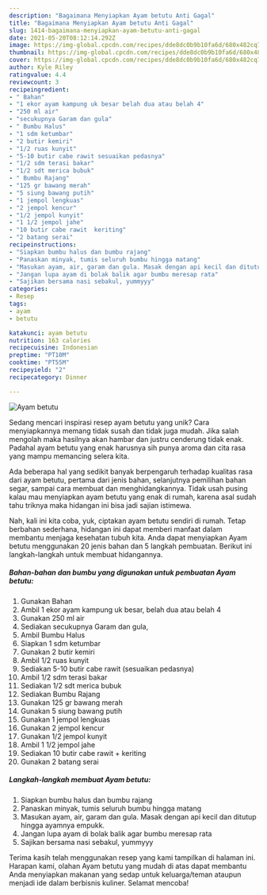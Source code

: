 ```yaml
---
description: "Bagaimana Menyiapkan Ayam betutu Anti Gagal"
title: "Bagaimana Menyiapkan Ayam betutu Anti Gagal"
slug: 1414-bagaimana-menyiapkan-ayam-betutu-anti-gagal
date: 2021-05-20T08:12:14.292Z
image: https://img-global.cpcdn.com/recipes/dde8dc0b9b10fa6d/680x482cq70/ayam-betutu-foto-resep-utama.jpg
thumbnail: https://img-global.cpcdn.com/recipes/dde8dc0b9b10fa6d/680x482cq70/ayam-betutu-foto-resep-utama.jpg
cover: https://img-global.cpcdn.com/recipes/dde8dc0b9b10fa6d/680x482cq70/ayam-betutu-foto-resep-utama.jpg
author: Kyle Riley
ratingvalue: 4.4
reviewcount: 3
recipeingredient:
- " Bahan"
- "1 ekor ayam kampung uk besar belah dua atau belah 4"
- "250 ml air"
- "secukupnya Garam dan gula"
- " Bumbu Halus"
- "1 sdm ketumbar"
- "2 butir kemiri"
- "1/2 ruas kunyit"
- "5-10 butir cabe rawit sesuaikan pedasnya"
- "1/2 sdm terasi bakar"
- "1/2 sdt merica bubuk"
- " Bumbu Rajang"
- "125 gr bawang merah"
- "5 siung bawang putih"
- "1 jempol lengkuas"
- "2 jempol kencur"
- "1/2 jempol kunyit"
- "1 1/2 jempol jahe"
- "10 butir cabe rawit  keriting"
- "2 batang serai"
recipeinstructions:
- "Siapkan bumbu halus dan bumbu rajang"
- "Panaskan minyak, tumis seluruh bumbu hingga matang"
- "Masukan ayam, air, garam dan gula. Masak dengan api kecil dan ditutup hingga ayamnya empukk."
- "Jangan lupa ayam di bolak balik agar bumbu meresap rata"
- "Sajikan bersama nasi sebakul, yummyyy"
categories:
- Resep
tags:
- ayam
- betutu

katakunci: ayam betutu 
nutrition: 163 calories
recipecuisine: Indonesian
preptime: "PT10M"
cooktime: "PT55M"
recipeyield: "2"
recipecategory: Dinner

---
```



![Ayam betutu](https://img-global.cpcdn.com/recipes/dde8dc0b9b10fa6d/680x482cq70/ayam-betutu-foto-resep-utama.jpg)

Sedang mencari inspirasi resep ayam betutu yang unik? Cara menyiapkannya memang tidak susah dan tidak juga mudah. Jika salah mengolah maka hasilnya akan hambar dan justru cenderung tidak enak. Padahal ayam betutu yang enak harusnya sih punya aroma dan cita rasa yang mampu memancing selera kita.

Ada beberapa hal yang sedikit banyak berpengaruh terhadap kualitas rasa dari ayam betutu, pertama dari jenis bahan, selanjutnya pemilihan bahan segar, sampai cara membuat dan menghidangkannya. Tidak usah pusing kalau mau menyiapkan ayam betutu yang enak di rumah, karena asal sudah tahu triknya maka hidangan ini bisa jadi sajian istimewa.




Nah, kali ini kita coba, yuk, ciptakan ayam betutu sendiri di rumah. Tetap berbahan sederhana, hidangan ini dapat memberi manfaat dalam membantu menjaga kesehatan tubuh kita. Anda dapat menyiapkan Ayam betutu menggunakan 20 jenis bahan dan 5 langkah pembuatan. Berikut ini langkah-langkah untuk membuat hidangannya.

<!--inarticleads1-->

##### Bahan-bahan dan bumbu yang digunakan untuk pembuatan Ayam betutu:

1. Gunakan  Bahan
1. Ambil 1 ekor ayam kampung uk besar, belah dua atau belah 4
1. Gunakan 250 ml air
1. Sediakan secukupnya Garam dan gula,
1. Ambil  Bumbu Halus
1. Siapkan 1 sdm ketumbar
1. Gunakan 2 butir kemiri
1. Ambil 1/2 ruas kunyit
1. Sediakan 5-10 butir cabe rawit (sesuaikan pedasnya)
1. Ambil 1/2 sdm terasi bakar
1. Sediakan 1/2 sdt merica bubuk
1. Sediakan  Bumbu Rajang
1. Gunakan 125 gr bawang merah
1. Gunakan 5 siung bawang putih
1. Gunakan 1 jempol lengkuas
1. Gunakan 2 jempol kencur
1. Gunakan 1/2 jempol kunyit
1. Ambil 1 1/2 jempol jahe
1. Sediakan 10 butir cabe rawit + keriting
1. Gunakan 2 batang serai




<!--inarticleads2-->

##### Langkah-langkah membuat Ayam betutu:

1. Siapkan bumbu halus dan bumbu rajang
1. Panaskan minyak, tumis seluruh bumbu hingga matang
1. Masukan ayam, air, garam dan gula. Masak dengan api kecil dan ditutup hingga ayamnya empukk.
1. Jangan lupa ayam di bolak balik agar bumbu meresap rata
1. Sajikan bersama nasi sebakul, yummyyy




Terima kasih telah menggunakan resep yang kami tampilkan di halaman ini. Harapan kami, olahan Ayam betutu yang mudah di atas dapat membantu Anda menyiapkan makanan yang sedap untuk keluarga/teman ataupun menjadi ide dalam berbisnis kuliner. Selamat mencoba!
